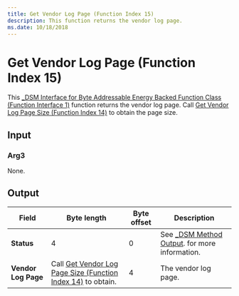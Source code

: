 ```yaml
---
title: Get Vendor Log Page (Function Index 15)
description: This function returns the vendor log page.
ms.date: 10/18/2018
---
```


# Get Vendor Log Page (Function Index 15)

This [_DSM Interface for Byte Addressable Energy Backed Function Class (Function Interface 1)](-dsm-interface-for-byte-addressable-energy-backed-function-class--function-interface-1-.md) function returns the vendor log page. Call [Get Vendor Log Page Size (Function Index 14)](get-vendor-log-page-size--function-index-14-.md) to obtain the page size.

## Input

### Arg3

None.

## Output

| Field | Byte length | Byte offset | Description |
| ----- | ----------- | ----------- | ----------- |
| **Status**                   | 4 | 0 |  See [_DSM Method Output](-dsm-interface-for-byte-addressable-energy-backed-function-class--function-interface-1-.md). for more information. |
| **Vendor Log Page** | Call [Get Vendor Log Page Size (Function Index 14)](get-vendor-log-page-size--function-index-14-.md) to obtain. | 4 | The vendor log page. |
